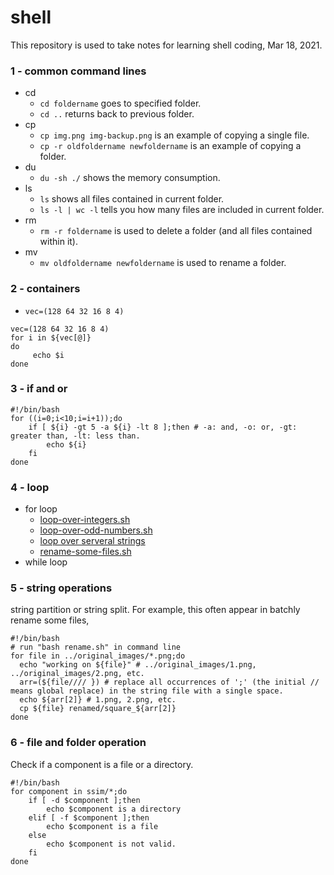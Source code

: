 # shell
This repository is used to take notes for learning shell coding, Mar 18, 2021.
### 1 - common command lines
+ cd
  + `cd foldername` goes to specified folder.
  + `cd ..` returns back to previous folder.
+ cp
  + `cp img.png img-backup.png` is an example of copying a single file.
  + `cp -r oldfoldername newfoldername` is an example of copying a folder.
+ du
  + `du -sh ./` shows the memory consumption.
+ ls
  + `ls` shows all files contained in current folder.
  + `ls -l | wc -l` tells you how many files are included in current folder.
+ rm
  + `rm -r foldername` is used to delete a folder (and all files contained within it).
+ mv
  + `mv oldfoldername newfoldername` is used to rename a folder.
### 2 - containers
+ `vec=(128 64 32 16 8 4)`
```
vec=(128 64 32 16 8 4)
for i in ${vec[@]}                                                                                                                                                           
do
     echo $i
done
```
### 3 - if and or
```
#!/bin/bash
for ((i=0;i<10;i=i+1));do
    if [ ${i} -gt 5 -a ${i} -lt 8 ];then # -a: and, -o: or, -gt: greater than, -lt: less than.
        echo ${i}
    fi
done
```
### 4 - loop
+ for loop
  + [loop-over-integers.sh](https://github.com/suzyi/shell/blob/main/loop/loop-over-integers.sh)
  + [loop-over-odd-numbers.sh](https://github.com/suzyi/shell/blob/main/loop/loop-over-odd-numbers.sh)
  + [loop over serveral strings](https://github.com/suzyi/shell/blob/main/loop/loop-over-strings.sh)
  + [rename-some-files.sh](https://github.com/suzyi/shell/blob/main/loop/rename-some-files.sh)
+ while loop
### 5 - string operations
string partition or string split. For example, this often appear in batchly rename some files,
```
#!/bin/bash
# run "bash rename.sh" in command line
for file in ../original_images/*.png;do
  echo "working on ${file}" # ../original_images/1.png, ../original_images/2.png, etc.
  arr=(${file//// }) # replace all occurrences of ';' (the initial // means global replace) in the string file with a single space.
  echo ${arr[2]} # 1.png, 2.png, etc.
  cp ${file} renamed/square_${arr[2]}
done
```
### 6 - file and folder operation
Check if a component is a file or a directory.
```
#!/bin/bash
for component in ssim/*;do
    if [ -d $component ];then
        echo $component is a directory
    elif [ -f $component ];then
        echo $component is a file
    else
        echo $component is not valid. 
    fi
done
```
